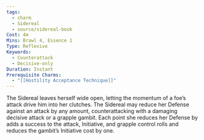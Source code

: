 ```yaml
---
tags:
  - charm
  - Sidereal
  - source/sidereal-book
Cost: 4m
Mins: Brawl 4, Essence 1
Type: Reflexive
Keywords:
  - Counterattack
  - Decisive-only
Duration: Instant
Prerequisite Charms:
  - "[[Hostility Acceptance Technique]]"
---
```

The Sidereal leaves herself wide open, letting the momentum of a foe’s attack drive him into her clutches. The Sidereal may reduce her Defense against an attack by any amount, counterattacking with a damaging decisive attack or a grapple gambit. Each point she reduces her Defense by adds a success to the attack, Initiative, and grapple control rolls and reduces the gambit’s Initiative cost by one.